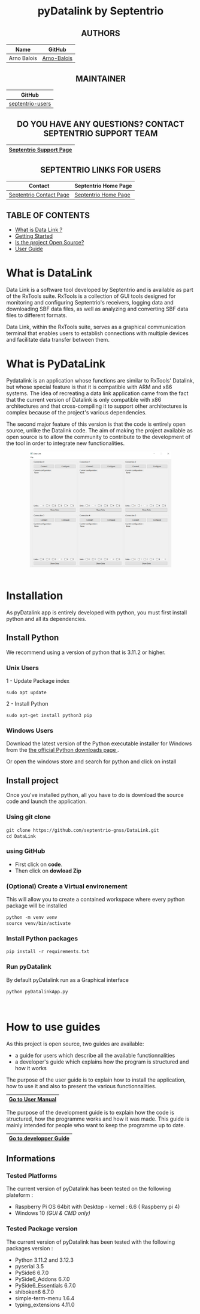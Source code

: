 <div align="center">

# pyDatalink by Septentrio
## AUTHORS
  
| Name | GitHub |
|------|--------|
| Arno Balois| <a href="https://github.com/Arno-Balois">Arno-Balois</a> </br> | 

## MAINTAINER
  
| GitHub |
|--------|
| <a href="https://github.com/septentrio-users">septentrio-users</a> </br> |    

## DO YOU HAVE ANY QUESTIONS? CONTACT SEPTENTRIO SUPPORT TEAM

| <a href="https://web.septentrio.com/GH-SSN-support ">Septentrio Support Page</a>|
|---|

## SEPTENTRIO LINKS FOR USERS
 
| Contact                                                                          | Septentrio Home Page                                                        |
|----------------------------------------------------------------------------------|-----------------------------------------------------------------------------|
| <a href="https://web.septentrio.com/GH-SSN-contact ">Septentrio Contact Page</a> | <a href="https://web.septentrio.com/UBL-SSN-home">Septentrio Home Page</a> |


</div>

## TABLE OF CONTENTS

<!--ts-->
* [What is Data Link ?](#what-is-pydatalink)
* [Getting Started](#Getting-Started)
* [Is the project Open Source?](#is-the-project-open-source)
* [User Guide](#user-guide)
  
<!--te-->


# What is DataLink 

Data Link is a software tool developed by Septentrio and is available as part of the RxTools suite. RxTools is a collection of GUI tools designed for monitoring and configuring Septentrio's receivers, logging data and downloading SBF data files, as well as analyzing and converting SBF data files to different formats.

Data Link, within the RxTools suite, serves as a graphical communication terminal that enables users to establish connections with multiple devices and facilitate data transfer between them.


# What is PyDataLink
Pydatalink is an application whose functions are similar to RxTools' Datalink, but whose special feature is that it is compatible with ARM and x86 systems. The idea of recreating a data link application came from the fact that the current version of Datalink is only compatible with x86 architectures and that cross-compiling it to support other architectures is complex because of the project's various dependencies.

The second major feature of this version is that the code is entirely open source, unlike the Datalink code. The aim of making the project available as open source is to allow the community to contribute to the development of the tool in order to integrate new functionalities.
<div align="center">
<img src="doc_sources/pyDatalink.PNG" width="75%">
</div>
<br>

# Installation

As pyDatalink app is entirely developed with python, you must first install python and all its dependencies.

## Install Python 
We recommend using a version of python that is 3.11.2 or higher.
### Unix Users

1 - Update Package index
```
sudo apt update 
```
2 - Install Python
```
sudo apt-get install python3 pip
```
### Windows Users
Download the latest version of the Python executable installer for Windows from the <a href="https://www.python.org/downloads/"> the official Python downloads page </a>.

Or open the windows store and search for python and click on install


## Install project

Once you've installed python, all you have to do is download the source code and launch the application. 

### Using git clone
```
git clone https://github.com/septentrio-gnss/DataLink.git
cd DataLink
```
### using GitHub
 - First click on **code**.<br>
 - Then click on **dowload Zip**
### (Optional) Create a Virtual environement
This will allow you to create a contained workspace where every python package will be installed
```
python -m venv venv
source venv/bin/activate
```
### Install Python packages 
```
pip install -r requirements.txt
```
### Run pyDatalink 

By default pyDatalink run as a Graphical interface
```
python pyDatalinkApp.py
```

<br>

# How to use guides

As this project is open source, two guides are available: 
- a guide for users which describe all the available functionnalities
- a developer's guide which explains how the program is structured and how it works 

The purpose of the user guide is to explain how to install the application, how to use it and also to present the various functionnalities. 

<div align="center">

| <a href="https://github.com/septentrio-gnss/Septentrio-PyDataLink/tree/main/user">Go to User Manual</a> |
|---|

</div>


The purpose of the development guide is to explain how the code is structured, how the programme works and how it was made. This guide is mainly intended for people who want to keep the programme up to date. 

<div align="center">

| <a href="https://github.com/septentrio-gnss/Septentrio-PyDataLink/tree/main/dev">Go to developper Guide</a> |
|---|

</div>

## Informations
### Tested Platforms
The current version of pyDatalink has been tested on the following plateform :
- Raspberry Pi OS 64bit with Desktop - kernel : 6.6 ( Raspberry pi 4)
- Windows 10 *(GUI & CMD only)*

### Tested Package version
The current version of pyDatalink has been tested with the following packages version : 
- Python 3.11.2 and 3.12.3 
- pyserial 3.5
- PySide6 6.7.0 
- PySide6_Addons 6.7.0
- PySide6_Essentials 6.7.0
- shiboken6 6.7.0
- simple-term-menu 1.6.4
- typing_extensions 4.11.0





